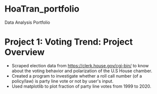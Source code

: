 # HoaTran_portfolio
Data Analysis Portfolio 
# Project 1: Voting Trend: Project Overview
* Scraped election data from https://clerk.house.gov/cgi-bin/ to know about the voting behavior and polarization of the U.S House chamber.
* Created a program to investigate whether a roll call number (of a policy/law) is party line vote or not by user's input. 
* Used matplotlib to plot fraction of party line votes from 1999 to 2020.

